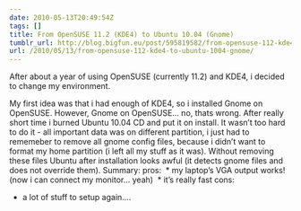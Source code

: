 ```yaml
---
date: 2010-05-13T20:49:54Z
tags: []
title: From OpenSUSE 11.2 (KDE4) to Ubuntu 10.04 (Gnome)
tumblr_url: http://blog.bigfun.eu/post/595819582/from-opensuse-112-kde4-to-ubuntu-1004-gnome
url: /2010/05/13/from-opensuse-112-kde4-to-ubuntu-1004-gnome/
---
```


After about a year of using OpenSUSE (currently 11.2) and KDE4, i decided to change my environment.

<!--more-->
My first idea was that i had enough of KDE4, so i installed Gnome on OpenSUSE. However, Gnome on OpenSUSE… no, thats wrong.
After really short time i burned Ubuntu 10.04 CD and put it on install. It wasn’t too hard to do it - all important data was on different partition, i just had to rememeber to remove all gnome config files, because i didn’t want to format my home partition (i left all my stuff as it was). Without removing these files Ubuntu after installation looks awful (it detects gnome files and does not override them).
Summary:
pros:
 * my laptop’s VGA output works! (now i can connect my monitor… yeah)
 * it’s really fast
cons:
- a lot of stuff to setup again….
